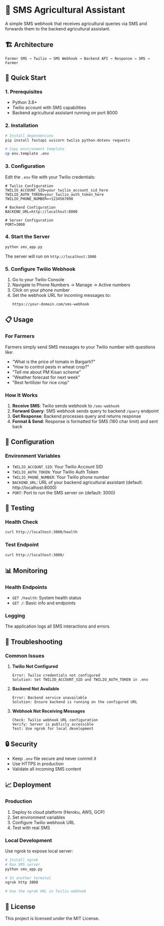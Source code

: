 # 📱 SMS Agricultural Assistant

A simple SMS webhook that receives agricultural queries via SMS and forwards them to the backend agricultural assistant.

## 🏗️ Architecture

```
Farmer SMS → Twilio → SMS Webhook → Backend API → Response → SMS → Farmer
```

## 🚀 Quick Start

### 1. Prerequisites

- Python 3.8+
- Twilio account with SMS capabilities
- Backend agricultural assistant running on port 8000

### 2. Installation

```bash
# Install dependencies
pip install fastapi uvicorn twilio python-dotenv requests

# Copy environment template
cp env.template .env
```

### 3. Configuration

Edit the `.env` file with your Twilio credentials:

```env
# Twilio Configuration
TWILIO_ACCOUNT_SID=your_twilio_account_sid_here
TWILIO_AUTH_TOKEN=your_twilio_auth_token_here
TWILIO_PHONE_NUMBER=+1234567890

# Backend Configuration
BACKEND_URL=http://localhost:8000

# Server Configuration
PORT=3000
```

### 4. Start the Server

```bash
python sms_app.py
```

The server will run on `http://localhost:3000`

### 5. Configure Twilio Webhook

1. Go to your Twilio Console
2. Navigate to Phone Numbers → Manage → Active numbers
3. Click on your phone number
4. Set the webhook URL for incoming messages to:
   ```
   https://your-domain.com/sms-webhook
   ```

## 📋 Usage

### For Farmers

Farmers simply send SMS messages to your Twilio number with questions like:

- "What is the price of tomato in Bargarh?"
- "How to control pests in wheat crop?"
- "Tell me about PM Kisan scheme"
- "Weather forecast for next week"
- "Best fertilizer for rice crop"

### How It Works

1. **Receive SMS**: Twilio sends webhook to `/sms-webhook`
2. **Forward Query**: SMS webhook sends query to backend `/query` endpoint
3. **Get Response**: Backend processes query and returns response
4. **Format & Send**: Response is formatted for SMS (160 char limit) and sent back

## 🔧 Configuration

### Environment Variables

- `TWILIO_ACCOUNT_SID`: Your Twilio Account SID
- `TWILIO_AUTH_TOKEN`: Your Twilio Auth Token
- `TWILIO_PHONE_NUMBER`: Your Twilio phone number
- `BACKEND_URL`: URL of your backend agricultural assistant (default: http://localhost:8000)
- `PORT`: Port to run the SMS server on (default: 3000)

## 🧪 Testing

### Health Check

```bash
curl http://localhost:3000/health
```

### Test Endpoint

```bash
curl http://localhost:3000/
```

## 📊 Monitoring

### Health Endpoints

- `GET /health`: System health status
- `GET /`: Basic info and endpoints

### Logging

The application logs all SMS interactions and errors.

## 🚨 Troubleshooting

### Common Issues

1. **Twilio Not Configured**
   ```
   Error: Twilio credentials not configured
   Solution: Set TWILIO_ACCOUNT_SID and TWILIO_AUTH_TOKEN in .env
   ```

2. **Backend Not Available**
   ```
   Error: Backend service unavailable
   Solution: Ensure backend is running on the configured URL
   ```

3. **Webhook Not Receiving Messages**
   ```
   Check: Twilio webhook URL configuration
   Verify: Server is publicly accessible
   Test: Use ngrok for local development
   ```

## 🔒 Security

- Keep `.env` file secure and never commit it
- Use HTTPS in production
- Validate all incoming SMS content

## 📈 Deployment

### Production

1. Deploy to cloud platform (Heroku, AWS, GCP)
2. Set environment variables
3. Configure Twilio webhook URL
4. Test with real SMS

### Local Development

Use ngrok to expose local server:

```bash
# Install ngrok
# Run SMS server
python sms_app.py

# In another terminal
ngrok http 3000

# Use the ngrok URL in Twilio webhook
```

## 📄 License

This project is licensed under the MIT License.

